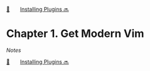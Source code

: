 [🏡][readme]&nbsp;&nbsp;&nbsp;&nbsp;&nbsp;&nbsp;&nbsp;[Installing Plugins 🔜][upcoming-chapter]

# Chapter 1. Get Modern Vim

_Notes_

[🏡][readme]&nbsp;&nbsp;&nbsp;&nbsp;&nbsp;&nbsp;&nbsp;[Installing Plugins 🔜][upcoming-chapter]

[readme]: README.md
[upcoming-chapter]: ch02-installing-plugins.md